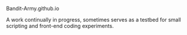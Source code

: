 Bandit-Army.github.io

A work continually in progress, sometimes serves as a testbed for small scripting and front-end coding experiments.
